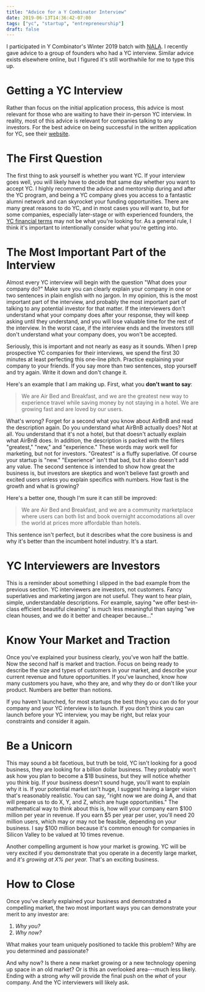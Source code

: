 ```yaml
---
title: "Advice for a Y Combinator Interview"
date: 2019-06-13T14:36:42-07:00
tags: ["yc", "startup", "entrepreneurship"]
draft: false
---
```


I participated in Y Combinator's Winter 2019 batch with [NALA](https://techcrunch.com/2019/03/17/nala-has-built-a-hassle-free-offline-mobile-money-payment-platform-for-africa/).
I recently gave advice to a group of founders who had a YC interview.
Similar advice exists elsewhere online, but I figured it's still worthwhile for me to type this up.

# Getting a YC Interview

Rather than focus on the initial application process, this advice is most relevant for those who are waiting to have their in-person YC interview.
In reality, most of this advice is relevant for companies talking to any investors.
For the best advice on being successful in the written application for YC, see their [website](https://www.ycombinator.com/howtoapply/).

# The First Question

The first thing to ask yourself is whether you want YC.
If your interview goes well, you will likely have to decide that same day whether you want to accept YC.
I highly recommend the advice and mentorship during and after the YC program, and being a YC company gives you access to a fantastic alumni network and can skyrocket your funding opportunities.
There are many great reasons to do YC,
and in most cases you will want to,
but for some companies,
especially later-stage or with experienced founders,
the [YC financial terms](https://www.ycombinator.com/deal/)
may not be what you're looking for.
As a general rule, I think it's important to intentionally consider what you're getting into.

# The Most Important Part of the Interview

Almost every YC interview will begin with the question "What does your company do?"
Make sure you can clearly explain your company in one or two sentences in plain english with no jargon.
In my opinion, this is the most important part of the interview, and probably the most important part of talking to any potential investor for that matter.
If the interviewers don't understand what your company does after your response,
they will keep asking until they understand, and you will lose valuable time for the rest of the interview.
In the worst case, if the interview ends and the investors still don't understand what your company does, you won't be accepted.

Seriously, this is important and not nearly as easy as it sounds.
When I prep prospective YC companies for their interviews, we spend the first 30 minutes at least perfecting this one-line pitch.
Practice explaining your company to your friends.
If you say more than two sentences, stop yourself and try again.
Write it down and don't change it.

Here's an example that I am making up. First, what you **don't want to say**:

> We are Air Bed and Breakfast,
and we are the greatest new way to experience travel while saving money by not staying in a hotel.
> We are growing fast and are loved by our users.

What's wrong?
Forget for a second what you know about AirBnB and read the description again.
Do you understand what AirBnB actually does?
Not at all.
You understand that it's not a hotel, but that doesn't actually explain what AirBnB does.
In addition, the description is packed with the fillers "greatest," "new," and "experience."
These words may work well for marketing, but not for investors.
"Greatest" is a fluffy superlative.
Of course your startup is "new."
"Experience" isn't that bad, but it also doesn't add any value.
The second sentence is intended to show how great the business is, but investors are skeptics and won't believe fast growth and excited users unless you explain specifics with numbers.
How fast is the growth and what is growing?

Here's a better one, though I'm sure it can still be improved:

> We are Air Bed and Breakfast,
and we are a community marketplace where users can both list and book overnight accomodations all over the world at prices more affordable than hotels.

This sentence isn't perfect,
but it describes what the core business is and why it's better than the incumbent hotel industry.
It's a start.

# YC Interviewers are Investors

This is a reminder about something I slipped in the bad example from the previous section.
YC interviewers are investors, not customers.
Fancy superlatives and marketing jargon are not useful.
They want to hear plain, simple, understandable descriptions.
For example, saying "we offer best-in-class efficient beautiful cleaning" is much less meaningful
than saying "we clean houses, and we do it better and cheaper because..."

# Know Your Market and Traction

Once you've explained your business clearly, you've won half the battle.
Now the second half is market and traction.
Focus on being ready to describe the size and types of customers in your market,
and describe your current revenue and future opportunities.
If you've launched, know how many customers you have, who they are, and why they do or don't like your product.
Numbers are better than notions.

If you haven't launched, for most startups the best thing you can do for your company and
your YC interview is to launch.
If you don't think you can launch before your YC interview, you may be right,
but relax your constraints and consider it again.

# Be a Unicorn

This may sound a bit facetious, but truth be told, YC isn't looking for a good business,
they are looking for a billion dollar business.
They probably won't ask how you plan to become a $1B business,
but they will notice whether you think big.
If your business doesn't sound huge,
you'll want to explain why it is.
If your potential market isn't huge,
I suggest having a larger vision that's reasonably realistic.
You can say, "right now we are doing A, and that will prepare us to do X, Y, and Z, which are huge opportunities."
The mathematical way to think about this is, how will your company earn $100 million per year in revenue.
If you earn $5 per year per user, you'll need 20 million users, which may or may not be feasible, depending on your business.
I say $100 million because it's common enough for companies in Silicon Valley to be valued at 10 times revenue.

Another compelling argument is how your market is growing.
YC will be very excited if you demonstrate that you operate in a decently large market,
and _it's growing at X% per year._
That's an exciting business.

# How to Close

Once you've clearly explained your business and demonstrated a compelling market,
the two most important ways you can demonstrate your merit to any investor are:

1. _Why you?_
2. _Why now?_

What makes your team uniquely positioned to tackle this problem?
Why are you determined and passionate?

And why now? Is there a new market growing or a new technology opening up space in an old market?
Or is this an overlooked area---much less likely.
Ending with a strong _why_ will provide the final push on the _what_ of your company.
And the YC interviewers will likely ask.
